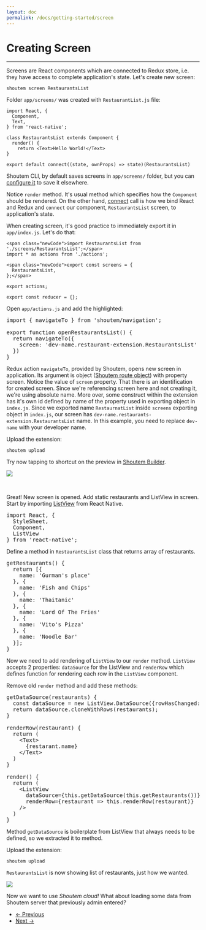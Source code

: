```yaml
---
layout: doc
permalink: /docs/getting-started/screen
---
```


# Creating Screen
<hr />

Screens are React components which are connected to Redux store, i.e. they have access to complete application's state. Let's create new screen:

```
shoutem screen RestaurantsList
```

Folder `app/screens/` was created with `RestaurantList.js` file:

```
import React, {
  Component,
  Text,
} from 'react-native';

class RestaurantsList extends Component {
  render() {
    return <Text>Hello World!</Text>
}

export default connect((state, ownProps) => state)(RestaurantsList)
```

Shoutem CLI, by default saves screens in `app/screens/` folder, but you can [configure it](/docs/coming-soon) to save it elsewhere. 

Notice `render` method. It's usual method which specifies how the `Component` should be rendered. On the other hand, [connect](https://github.com/reactjs/react-redux/blob/master/docs/api.md#connectmapstatetoprops-mapdispatchtoprops-mergeprops-options) call is how we bind React and Redux and `connect` our component, `RestaurantsList` screen, to application's state.

When creating screen, it's good practice to immediately export it in `app/index.js`. Let's do that:

```
<span class="newCode">import RestaurantsList from './screens/RestaurantsList';</span>
import * as actions from './actions';

<span class="newCode">export const screens = {
  RestaurantsList,
};</span>

export actions;

export const reducer = {};
```

Open `app/actions.js` and add the highlighted:

<pre>
<span class="newCode">import { navigateTo } from 'shoutem/navigation';

export function openRestaurantsList() {
  return navigateTo({
    screen: 'dev-name.restaurant-extension.RestaurantsList'
  })
}</span>
</pre>

Redux action `navigateTo`, provided by Shoutem, opens new screen in application. Its argument is object ([Shoutem route object](/docs/coming-soon)) with property screen. Notice the value of `screen` property. That there is an identification for created screen. Since we're referencing screen here and not creating it, we're using absolute name. More over, some construct within the extension has it's own id defined by name of the property used in exporting object in `index.js`. Since we exported name `RestaurnatList` inside `screens` exporting object in `index.js`, our screen has `dev-name.restaurants-extension.RestaurantsList` name. In this example, you need to replace `dev-name` with your developer name.

Upload the extension:

```
shoutem upload
```

Try now tapping to shortcut on the preview in [Shoutem Builder](/docs/coming-soon). 

<p class="image">
<img src='http://shoutem.github.io/img/getting-started/hello-world.png'/>
</p>

<br />

Great! New screen is opened. Add static restaurants and ListView in screen. Start by importing [ListView](/docs/coming-soon) from React Native.

<pre>
import React, {
  StyleSheet,
  Component,
<span class="newCode">  ListView</span>
} from 'react-native';
</pre>

Define a method in `RestaurantsList` class that returns array of restaurants.

<pre>
<span class="newCode">getRestaurants() {
  return [{
    name: 'Gurman's place'
  }, {
    name: 'Fish and Chips'
  }, {
    name: 'Thaitanic'
  }, { 
    name: 'Lord Of The Fries'
  }, {
    name: 'Vito's Pizza'
  }, {
    name: 'Noodle Bar'
  }];
}</span>
</pre>

Now we need to add rendering of `ListView` to our `render` method. `ListView` accepts 2 properties: `dataSource` for the ListView and `renderRow` which defines function for rendering each row in the `ListView` component.

Remove old `render` method and add these methods:

<pre>
<span class="newCode">getDataSource(restaurants) {
  const dataSource = new ListView.DataSource({rowHasChanged: (r1, r2) => r1 !== r2});
  return dataSource.cloneWithRows(restaurants);
}

renderRow(restaurant) {
  return (
    &lt;Text>
      {restarant.name}
    &lt;/Text>
  )
}</span>

render() {
  return (
    &lt;ListView
      dataSource={this.getDataSource(this.getRestaurants())}
      renderRow={restaurant => this.renderRow(restaurant)}
    />
  )
}</span>
</pre>

Method `getDataSource` is boilerplate from ListView that always needs to be defined, so we extracted it to method.

Upload the extension:

```
shoutem upload
```

`RestaurantsList` is now showing list of restaurants, just how we wanted. 

<p class="image">
<img src='http://shoutem.github.io/img/getting-started/plain-list.png'/>
</p>

Now we want to use _Shoutem cloud!_ What about loading some data from Shoutem server that previously admin entered?

<nav>
  <ul class="pager">
    <li class="previous">
      <a href="http://shoutem.github.io/docs/getting-started/shortcut"><span aria-hidden="true">&larr;</span> Previous</a>
    </li>
    <li class="next">
      <a href="http://shoutem.github.io/docs/getting-started/data-schemas">Next <span aria-hidden="true">&rarr;</span></a>
    </li>
  </ul>
</nav>
